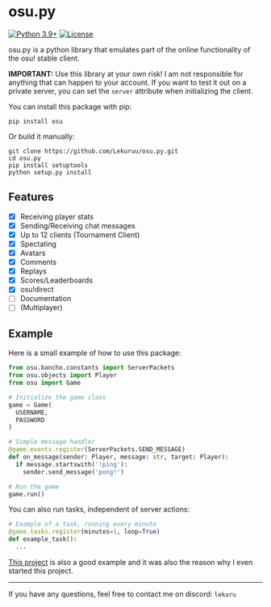 # osu.py

[![Python 3.9+](https://img.shields.io/badge/python-3.9+-blue.svg)](https://www.python.org/downloads/)
[![License](https://img.shields.io/badge/license-GPL%203.0-green)](https://github.com/Lekuruu/osu.py/blob/main/LICENSE)

osu.py is a python library that emulates part of the online functionality of the osu! stable client.

**IMPORTANT:**
Use this library at your own risk! I am not responsible for anything that can happen to your account. If you want to test it out on a private server, you can set the `server` attribute when initializing the client.

You can install this package with pip:

```shell
pip install osu
```

Or build it manually:

```shell
git clone https://github.com/Lekuruu/osu.py.git
cd osu.py
pip install setuptools
python setup.py install
```

## Features

- [x] Receiving player stats
- [x] Sending/Receiving chat messages
- [x] Up to 12 clients (Tournament Client)
- [x] Spectating
- [x] Avatars
- [x] Comments
- [x] Replays
- [x] Scores/Leaderboards
- [x] osu!direct
- [ ] Documentation
- [ ] (Multiplayer)

## Example

Here is a small example of how to use this package:

```python
from osu.bancho.constants import ServerPackets
from osu.objects import Player
from osu import Game

# Initialize the game class
game = Game(
  USERNAME,
  PASSWORD
)

# Simple message handler
@game.events.register(ServerPackets.SEND_MESSAGE)
def on_message(sender: Player, message: str, target: Player):
  if message.startswith('!ping'):
    sender.send_message('pong!')

# Run the game
game.run()
```

You can also run tasks, independent of server actions:

```python
# Example of a task, running every minute
@game.tasks.register(minutes=1, loop=True)
def example_task():
  ...
```

[This project](https://github.com/Lekuruu/osu-recorder) is also a good example
and it was also the reason why I even started this project.

---

If you have any questions, feel free to contact me on discord: `lekuru`
